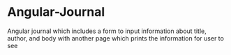 # Angular-Journal
Angular journal which includes a form to input information about title, author, and body with another page which prints the information for user to see
